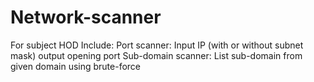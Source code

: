 # Network-scanner
For subject HOD  Include:  Port scanner: Input IP (with or without subnet mask) output opening port Sub-domain scanner: List sub-domain from given domain using brute-force
